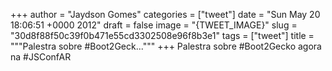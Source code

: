 
+++
author = "Jaydson Gomes"
categories = ["tweet"]
date = "Sun May 20 18:06:51 +0000 2012"
draft = false
image = "{TWEET_IMAGE}"
slug = "30d8f88f50c39f0b471e55cd3302508e96f8b3e1"
tags = ["tweet"]
title = """Palestra sobre #Boot2Geck..."""
+++
Palestra sobre #Boot2Gecko agora na #JSConfAR
